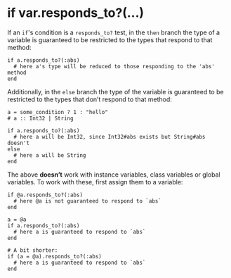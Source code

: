 # if var.responds_to?(...)

If an `if`'s condition is a `responds_to?` test, in the `then` branch the type of a variable is guaranteed to be restricted to the types that respond to that method:

```crystal
if a.responds_to?(:abs)
  # here a's type will be reduced to those responding to the 'abs' method
end
```

Additionally, in the `else` branch the type of the variable is guaranteed to be restricted to the types that don’t respond to that method:

```crystal
a = some_condition ? 1 : "hello"
# a :: Int32 | String

if a.responds_to?(:abs)
  # here a will be Int32, since Int32#abs exists but String#abs doesn't
else
  # here a will be String
end
```

The above **doesn’t** work with instance variables, class variables or global variables. To work with these, first assign them to a variable:

```crystal
if @a.responds_to?(:abs)
  # here @a is not guaranteed to respond to `abs`
end

a = @a
if a.responds_to?(:abs)
  # here a is guaranteed to respond to `abs`
end

# A bit shorter:
if (a = @a).responds_to?(:abs)
  # here a is guaranteed to respond to `abs`
end
```

